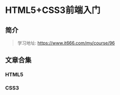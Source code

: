 

# HTML5+CSS3前端入门

## 简介

> 学习地址: https://www.it666.com/my/course/96

## 文章合集

### HTML5



### CSS3



